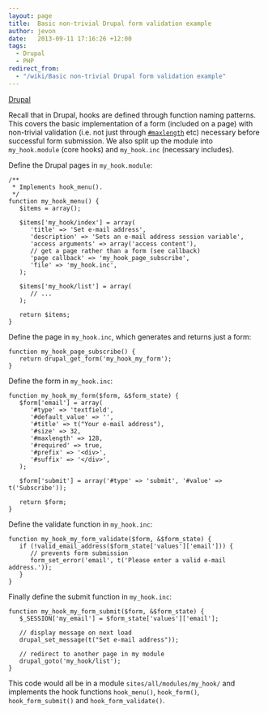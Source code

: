 ```yaml
---
layout: page
title:  Basic non-trivial Drupal form validation example
author: jevon
date:   2013-09-11 17:16:26 +12:00
tags:
  - Drupal
  - PHP
redirect_from:
  - "/wiki/Basic non-trivial Drupal form validation example"
---
```


[Drupal](Drupal.md)

Recall that in Drupal, hooks are defined through function naming patterns. This covers the basic implementation of a form (included on a page) with non-trivial validation (i.e. not just through <a href="https://api.drupal.org/api/drupal/developer!topics!forms_api_reference.html/7">`#maxlength`</a> etc) necessary before successful form submission. We also split up the module into `my_hook.module` (core hooks) and `my_hook.inc` (necessary includes).

Define the Drupal pages in `my_hook.module`:

```
/**
 * Implements hook_menu().
 */
function my_hook_menu() {
   $items = array();

   $items['my_hook/index'] = array(
      'title' => 'Set e-mail address',
      'description' => 'Sets an e-mail address session variable',
      'access arguments' => array('access content'),
      // get a page rather than a form (see callback)
      'page callback' => 'my_hook_page_subscribe',
      'file' => 'my_hook.inc',
   );

   $items['my_hook/list'] = array(
      // ...
   );

   return $items;
}
```

Define the page in `my_hook.inc`, which generates and returns just a form:

```
function my_hook_page_subscribe() {
   return drupal_get_form('my_hook_my_form');
}
```

Define the form in `my_hook.inc`:

```
function my_hook_my_form($form, &$form_state) {
   $form['email'] = array(
      '#type' => 'textfield',
      '#default_value' => '',
      '#title' => t("Your e-mail address"),
      '#size' => 32,
      '#maxlength' => 128,
      '#required' => true,
      '#prefix' => '<div>',
      '#suffix' => '</div>',
   );

   $form['submit'] = array('#type' => 'submit', '#value' => t('Subscribe'));

   return $form;
}
```

Define the validate function in `my_hook.inc`:

```
function my_hook_my_form_validate($form, &$form_state) {
   if (!valid_email_address($form_state['values']['email'])) {
      // prevents form submission
      form_set_error('email', t('Please enter a valid e-mail address.'));
   }
}
```

Finally define the submit function in `my_hook.inc`:

```
function my_hook_my_form_submit($form, &$form_state) {
   $_SESSION['my_email'] = $form_state['values']['email'];

   // display message on next load
   drupal_set_message(t("Set e-mail address"));

   // redirect to another page in my module
   drupal_goto('my_hook/list');
}
```

This code would all be in a module `sites/all/modules/my_hook/` and implements the hook functions `hook_menu()`, `hook_form()`, `hook_form_submit()` and `hook_form_validate()`.
